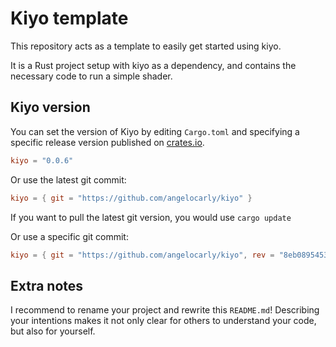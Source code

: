 # Kiyo template

This repository acts as a template to easily get started using kiyo.

It is a Rust project setup with kiyo as a dependency, and contains the necessary code to run a simple shader.

## Kiyo version
You can set the version of Kiyo by editing `Cargo.toml` and specifying a specific release version published on [crates.io](https://crates.io/crates/kiyo/).
```toml
kiyo = "0.0.6"
```

Or use the latest git commit:
```toml
kiyo = { git = "https://github.com/angelocarly/kiyo" }
```
If you want to pull the latest git version, you would use `cargo update`

Or use a specific git commit:
```toml
kiyo = { git = "https://github.com/angelocarly/kiyo", rev = "8eb08954530a9a947b644828062d7d03a10218b" }
```

## Extra notes
I recommend to rename your project and rewrite this `README.md`! Describing your intentions makes it not only clear for others to understand your code, but also for yourself. 